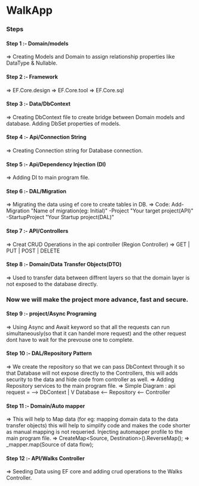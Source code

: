 # WalkApp

### Steps
#### Step 1 :- Domain/models
=> Creating Models and Domain to assign relationship properties like DataType & Nullable.

#### Step 2 :- Framework
=> EF.Core.design
=> EF.Core.tool
=> EF.Core.sql

#### Step 3 :- Data/DbContext
=> Creating DbContext file to create bridge between Domain models and database. Adding DbSet properties of models.

#### Step 4 :- Api/Connection String
=> Creating Connection string for Database connection. 

#### Step 5 :- Api/Dependency Injection (DI)
=> Adding DI to main program file.

#### Step 6 :- DAL/Migration
=> Migrating the data using ef core to create tables in DB.
=> Code: Add-Migration "Name of migration(eg: Initial)" -Project "Your target project(API)" -StartupProject "Your Startup project(DAL)"

#### Step 7 :- API/Controllers
=> Creat CRUD Operations in the api controller (Region Controller)
=> GET | PUT | POST | DELETE

#### Step 8 :- Domain/Data Transfer Objects(DTO)
=> Used to transfer data between diffrent layers so that the domain layer is not exposed to the database directly.

### Now we will make the project more advance, fast and secure.

#### Step 9 :- project/Async Programing
=> Using Async and Await keyword so that all the requests can run simultaneously(so that it can handel more request) and the other request dont have to wait for the prevouse one to complete. 

#### Step 10 :- DAL/Repository Pattern
=> We create the repository so that we can pass DbContext through it so that Database will not expose directly to the Controllers, this will adds security to the data and hide code from controller as well.
=> Adding Repository services to the main program file.
=> Simple Diagram :
api request = -->
							DbContext
									|
				 					V
Database <-- 	Repository 	<--		Controller
					
#### Step 11 :- Domain/Auto mapper 
=> This will help to Map data (for eg: mapping domain data to the data transfer objects) this will help to simplify code and makes the code shorter as manual mapping is not requeried. Injecting automapper profile to the main program file.
=> CreateMap<Source, Destination>().ReverseMap();
=> _mapper.map<destination of data flow>(Source of data flow);

#### Step 12 :- API/Walks Controller 
=> Seeding Data using EF core and adding crud operations to the Walks Controller. 






